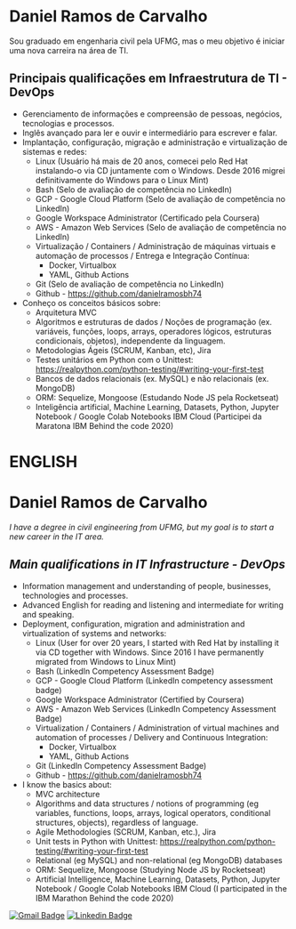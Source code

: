 # Daniel Ramos de Carvalho

Sou graduado em engenharia civil pela UFMG, mas o meu objetivo é iniciar uma nova carreira na área de TI.


## Principais qualificações em Infraestrutura de TI - DevOps

- Gerenciamento de informações e compreensão de pessoas, negócios, tecnologias e processos.
- Inglês avançado para ler e ouvir e intermediário para escrever e falar.
- Implantação, configuração, migração e administração e virtualização de sistemas e redes:
  - Linux (Usuário há mais de 20 anos, comecei pelo Red Hat instalando-o via CD juntamente com o Windows.     Desde 2016 migrei definitivamente do Windows para o Linux Mint)
  - Bash (Selo de avaliação de competência no LinkedIn)
  - GCP - Google Cloud Platform (Selo de avaliação de competência no LinkedIn)
  - Google Workspace Administrator (Certificado pela Coursera)
  - AWS - Amazon Web Services (Selo de avaliação de competência no LinkedIn)
  - Virtualização / Containers / Administração de máquinas virtuais e automação de processos / Entrega e Integração Contínua:
    - Docker, Virtualbox
    - YAML, Github Actions
  - Git (Selo de avaliação de competência no LinkedIn)
  - Github - https://github.com/danielramosbh74
- Conheço os conceitos básicos sobre: 
  - Arquitetura MVC
  - Algoritmos e estruturas de dados / Noções de programação (ex. variáveis, funções, loops, arrays, operadores lógicos, estruturas condicionais, objetos), independente da linguagem.
  - Metodologias Ágeis (SCRUM, Kanban, etc), Jira
  - Testes unitários em Python com o Unittest: https://realpython.com/python-testing/#writing-your-first-test
  - Bancos de dados relacionais (ex. MySQL) e não relacionais (ex. MongoDB)
  - ORM: Sequelize, Mongoose (Estudando Node JS pela Rocketseat)
  - Inteligência artificial, Machine Learning, Datasets, Python, Jupyter Notebook / Google Colab Notebooks IBM Cloud (Participei da Maratona IBM Behind the code 2020)

# ENGLISH

# Daniel Ramos de Carvalho

_I have a degree in civil engineering from UFMG, but my goal is to start a new career in the IT area._

## _Main qualifications in IT Infrastructure - DevOps_

- Information management and understanding of people, businesses, technologies and processes.
- Advanced English for reading and listening and intermediate for writing and speaking.
- Deployment, configuration, migration and administration and virtualization of systems and networks:
  - Linux (User for over 20 years, I started with Red Hat by installing it via CD together with Windows. Since 2016 I have permanently migrated from Windows to Linux Mint)
  - Bash (LinkedIn Competency Assessment Badge)
  - GCP - Google Cloud Platform (LinkedIn competency assessment badge)
  - Google Workspace Administrator (Certified by Coursera)
  - AWS - Amazon Web Services (LinkedIn Competency Assessment Badge)
  - Virtualization / Containers / Administration of virtual machines and automation of processes / Delivery and Continuous Integration:
    - Docker, Virtualbox
    - YAML, Github Actions
  - Git (LinkedIn Competency Assessment Badge)
  - Github - https://github.com/danielramosbh74
- I know the basics about:
  - MVC architecture
  - Algorithms and data structures / notions of programming (eg variables, functions, loops, arrays, logical operators, conditional structures, objects), regardless of language.
  - Agile Methodologies (SCRUM, Kanban, etc.), Jira
  - Unit tests in Python with Unittest: https://realpython.com/python-testing/#writing-your-first-test
  - Relational (eg MySQL) and non-relational (eg MongoDB) databases
  - ORM: Sequelize, Mongoose (Studying Node JS by Rocketseat)
  - Artificial Intelligence, Machine Learning, Datasets, Python, Jupyter Notebook / Google Colab Notebooks IBM Cloud (I participated in the IBM Marathon Behind the code 2020)


<!-- ## [Currículo](https://docs.google.com/document/d/1qwTXHvnYy-VAkCYS09f7etmYj8XaCxZmN1PT6pNsMIo/edit?usp=sharing) | [_English Resume_](https://docs.google.com/document/d/1S96gmuiGEplLz-ZoijuSvP4_5_fxKZrvGu5EtwekRXk/edit?usp=sharing) -->

[![Gmail Badge](https://img.shields.io/badge/-Gmail-c14438?style=flat-square&logo=Gmail&logoColor=white&link=mailto:danielramosbh74@gmail.com)](mailto:danielramosbh74@gmail.com)
[![Linkedin Badge](https://img.shields.io/badge/-LinkedIn-blue?style=flat-square&logo=Linkedin&logoColor=white&link=https://https://www.linkedin.com/in/daniel-ramos-de-carvalho/)](https://www.linkedin.com/in/daniel-ramos-de-carvalho/)

<!--
![license-badge](https://img.shields.io/github/license/danielramosbh74/danielramosbh74.github.io)
![nlw-badge](https://img.shields.io/badge/NLW-done-%21bcc1b&?logo=data:image/png;base64,iVBORw0KGgoAAAANSUhEUgAAABAAAAAQCAMAAAAoLQ9TAAAALVBMVEVHcExxWsF0XMJzXMJxWcFsUsD///9jRrzY0u6Xh9Gsn9n39fyMecy0qd2bjNJWBT0WAAAABHRSTlMA2Do606wF2QAAAGlJREFUGJVdj1cWwCAIBLEsRU3uf9xobDH8+GZwUYi8i6ucJwrxKE+7D0G9Q4vlYqtmCSjndr4CgCgzlyFgfKfKCVO0LrPKjmiqMxGXkJwNnXskqWG+1oSM+BSwD8f29YLNjvx/OQrn+g99oQSoNmt3PgAAAABJRU5ErkJggg==)
<img width="400px" align="center" src="https://github.com/danielramosbh74/danielramosbh74.github.io/blob/master/images/Certificado-G-Suite-Administration.png?raw=true">   <img width="400px" align="center" src="https://github.com/danielramosbh74/danielramosbh74/blob/master/images/Certificado-Curso-Completo-de-PHP-7.png?raw=true">
-->

<!--
### Veja mais | _Read more_
-->

<!--
- [Pacotes publicados aqui no Github](https://github.com/danielramosbh74?tab=packages)
- [Meus repósitórios aqui no Github](https://github.com/danielramosbh74?tab=repositories)
- Alguns projetos onde colaborei:
  - https://github.com/filipedeschamps/BrasilAPI - Update CONTRIBUTING.md
  - https://github.com/evbacher/gd2md-html - Update dev-pt-br.md
  - Arctic Code Vault Contributor - danielramosbh74/wordpressplugin01
- **Cursos concluídos**
  - Javascripting - [Nodeshool](https://nodeschool.io/)
  - <img width="400px" align="center" src="https://github.com/danielramosbh74/danielramosbh74/blob/master/images/javascripting-menu.png?raw=true">
  - Javascript - [Rocketseat - Starter](https://app.rocketseat.com.br/starter)
  - <img width="400px" align="center" src="https://github.com/danielramosbh74/danielramosbh74/blob/master/images/rocketseat-starter-javascript.png?raw=true">
  - ES6 - [Rocketseat - Starter](https://app.rocketseat.com.br/starter)
  - <img width="400px" align="center" src="https://github.com/danielramosbh74/danielramosbh74/blob/master/images/rocketseat-starter-ES6.png?raw=true">
  - **NodeJS** - [Rocketseat - Starter](https://app.rocketseat.com.br/starter)
  - <img width="400px" align="center" src="https://github.com/danielramosbh74/danielramosbh74/blob/master/images/rocketseat-starter-nodejs-concluido.png?raw=true">
<!--
### Clientes
- [MBM Engenharia](https://www.mbmengenhariabh.com.br/)
- [Brasil Idiomas](http://brasilidiomas.com.co/)

<!-- ### Crowdfunding - Financiamento coletivo - Investidores Anjo
- [Campanha no Apoia-se](https://apoia.se/webmaster1)
- Entre em contato comigo pelo e-mail ou Whatsapp para conversarmos mais a respeito da viabilidade de alguns projetos (seus e meus) e eu te apresentar um "Plano de negócios" resumido sobre alguns projetos que tenho em mente depois de ouvir os seus. -->

<!--
### Hobbies - Músicas e outras coisas que acho interessantes
- Playlists diversas no YouTube
  - [Cool things and study](https://www.youtube.com/playlist?list=PLJ2ujWpVndPOFOOMTzP8pAdby_3PoC911)
  - [Tips](https://www.youtube.com/playlist?list=PLJ2ujWpVndPOfM9t69ABnK67LV1DZaBeN)
- Algumas Músicas
  - [Hard rock 1](https://www.youtube.com/playlist?list=PLJ2ujWpVndPOra5G_XA-dgF7_SgHR5jiQ)
  - [Pet Shop Boys - Originals x Covers](https://www.youtube.com/playlist?list=PLJ2ujWpVndPO31TKSTyAbfY9KE4ROLyny)

<!-- ### Artigos
- [Foco e Networking](https://www.linkedin.com/pulse/foco-e-networking-daniel-ramos-de-carvalho)
- [Outros ganhos com o Networking](https://www.linkedin.com/pulse/outros-ganhos-com-o-networking-daniel-ramos-de-carvalho) -->

<!--
_"Simplicity is a great virtue but it requires hard work to achieve it and education to appreciate it. And to make matters worse: complexity sells better."_
**Edsger W. Dijkstra**
-->

